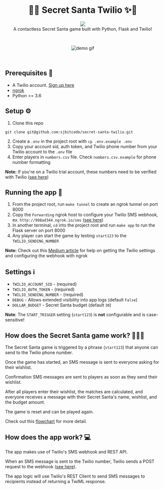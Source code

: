 <h1 align="center">
 🎄✨ Secret Santa Twilio ✨📱
</h1>
<p align="center">
 <img src="https://app.travis-ci.com/sjbitcode/secret-santa-twilio.svg?token=4UzxXQyJwLbgZCLsZXpp&branch=master">
 <br> 
 A contactless Secret Santa game built with Python, Flask and Twilio!
</p>
<br>
<p align="center">
  <img src="https://user-images.githubusercontent.com/6550256/146325698-5ea5df4a-274f-44aa-be61-f0bb8a8766bb.gif" alt="demo gif"/>
</p>
<br>



Prerequisites 📝
--------------
- A Twilio account. [Sign up here](https://www.twilio.com/try-twilio)
- [ngrok](https://ngrok.com/download)
- Python >= 3.6


Setup ⚙️
--------------
1. Clone this repo
```
git clone git@github.com:sjbitcode/secret-santa-twilio.git
```
2. Create a `.env` in the project root with `cp .env.example .env`
3. Copy your account sid, auth token, and Twilio phone number from your Twilio account to the `.env` file
4. Enter players in `numbers.csv` file. Check `numbers.csv.example` for phone number formatting

**Note:** If you're on a Twilio trial account, these numbers need to be verified with Twilio ([see here](https://www.twilio.com/docs/sms/quickstart/python#replace-the-to-phone-number))


Running the app 🤖
--------------
1. From the project root, run `make tunnel` to create an ngrok tunnel on port 8000
2. Copy the `Forwarding` ngrok host to configure your Twilio SMS webhook, ex. `http://998ad344.ngrok.io/sms` ([see here](https://www.twilio.com/docs/sms/tutorials/how-to-receive-and-reply-python#configure-your-webhook-url))
3. In another terminal, `cd` into the project root and run `make app` to run the Flask server on port 8000
4. Any player can start the game by texting `start123` to the `TWILIO_SENDING_NUMBER`

**Note:** Check out this [Medium article](https://adefemi171.medium.com/building-a-messaging-system-using-twilio-via-the-rest-api-and-python-36a895104031) for help on getting the Twilio settings and configuring the webhook with ngrok

Settings ℹ️
--------------
- `TWILIO_ACCOUNT_SID` - (required)
- `TWILIO_AUTH_TOKEN` - (required)
- `TWILIO_SENDING_NUMBER` - (required)
- `DEBUG` - Allows extended visibility into app logs (default `False`)
- `DOLLAR_BUDGET` - Secret Santa budget (default `30`)

**Note**: The `START_TRIGGER` setting (`start123`) is **not** configurable and is case-sensitive!


How does the Secret Santa game work? 🤫🎅🏼 
--------------
The Secret Santa game is triggered by a phrase (`start123`) that anyone can send to the Twilio phone number.

Once the game has started, an SMS message is sent to everyone asking for their wishlist.

Confirmation SMS messages are sent to players as soon as they send their wishlist.

After all players enter their wishlist, the matches are calculated, and everyone receives a message with their Secret Santa's name, wishlist, and the budget amount.

The game is reset and can be played again.

Check out this [flowchart](https://github.com/sjbitcode/secret-santa-twilio/blob/master/secret_santa_flowchart.png) for more detail.

How does the app work? 💻
--------------
The app makes use of Twilio's SMS webhook and REST API.

When an SMS message is sent to the Twilio number, Twilio sends a POST request to the webhook ([see here](https://www.twilio.com/docs/sms/tutorials/how-to-receive-and-reply-python#what-is-a-webhook)).

The app logic will use Twilio's REST Client to send SMS messages to recipients instead of returning a TwiML response.

